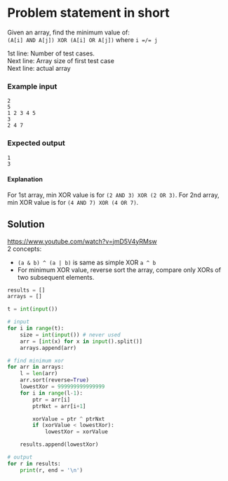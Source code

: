 # Problem statement in short

Given an array, find the minimum value of:  
`(A[i] AND A[j]) XOR (A[i] OR A[j])` where `i =/= j`  

1st line: Number of test cases.  
Next line: Array size of first test case  
Next line: actual array  

### Example input
```
2
5
1 2 3 4 5
3
2 4 7
```

### Expected output
```
1
3
```

#### Explanation
For 1st array, min XOR value is for `(2 AND 3) XOR (2 OR 3)`. 
For 2nd array, min XOR value is for `(4 AND 7) XOR (4 OR 7)`.  

## Solution

https://www.youtube.com/watch?v=jmD5V4yRMsw  
2 concepts:
- `(a & b) ^ (a | b)` is same as simple XOR `a ^ b`
- For minimum XOR value, reverse sort the array, compare only XORs of two subsequent elements.

```python
results = []
arrays = []

t = int(input())

# input
for i in range(t):
    size = int(input()) # never used
    arr = [int(x) for x in input().split()]
    arrays.append(arr)

# find minimum xor
for arr in arrays:
    l = len(arr)
    arr.sort(reverse=True)
    lowestXor = 999999999999999
    for i in range(l-1):
        ptr = arr[i]
        ptrNxt = arr[i+1]

        xorValue = ptr ^ ptrNxt
        if (xorValue < lowestXor):
            lowestXor = xorValue

    results.append(lowestXor)

# output
for r in results:
    print(r, end = '\n')
    
```
